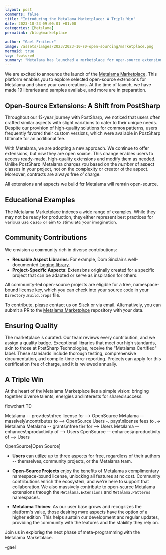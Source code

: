 ```yaml
---
layout: post
comments: false
title: "Introducing the Metalama Marketplace: A Triple Win"
date: 2023-10-23 09:00:01 +01:00
categories: [Metalama]
permalink: /blog/marketplace

author: "Gael Fraiteur"
image: /assets/images/2023/2023-10-20-open-sourcing/marketplace.png
mermaid: true
tag: featured
summary: "Metalama has launched a marketplace for open-source extensions, offering 19 libraries and samples at launch. The platform encourages community contributions and offers free, namespace-bound licenses for all open-source projects."
---
```


We are excited to announce the launch of the [Metalama Marketplace](https://www.postsharp.net/metalama/marketplace). This platform enables you to explore selected open-source extensions for Metalama and share your own creations. At the time of launch, we have made 19 libraries and samples available, and more are in preparation.

## Open-Source Extensions: A Shift from PostSharp

Throughout our 15-year journey with PostSharp, we noticed that users often crafted similar aspects with slight variations to cater to their unique needs. Despite our provision of high-quality solutions for common patterns, users frequently favored their custom versions, which were available in PostSharp Ultimate for an additional fee.

With Metalama, we are adopting a new approach. We continue to offer extensions, but now they are open source. This change enables users to access ready-made, high-quality extensions and modify them as needed. Unlike PostSharp, Metalama charges you based on the _number_ of aspect classes in your project, not on the complexity or creator of the aspect. Moreover, contracts are always free of charge.

All extensions and aspects we build for Metalama will remain open-source.

## Educational Examples

The Metalama Marketplace indexes a wide range of examples. While they may not be ready for production, they either represent best practices for various use cases or aim to stimulate your imagination.

## Community Contributions

We envision a community rich in diverse contributions:

* **Reusable Aspect Libraries**: For example, Dom Sinclair's well-documented [logging library](https://www.postsharp.net/metalama/marketplace?metalama-marketplace%5BrefinementList%5D%5Bauthor%5D%5B0%5D=Vtl%20Software&metalama-marketplace%5BrefinementList%5D%5Bcategories%5D%5B0%5D=Logging).
* **Project-Specific Aspects**: Extensions originally created for a specific project that can be adapted or serve as inspiration for others.

All community-led open-source projects are eligible for a free, namespace-bound license key, which you can check into your source code in your `Directory.Build.props` file.

To contribute, please contact us on [Slack](https://www.postsharp.net/slack) or via email. Alternatively, you can submit a PR to the [Metalama.Marketplace](https://github.com/postsharp/Metalama.Marketplace/tree/master/entries) repository with your data.

## Ensuring Quality

The marketplace is curated. Our team reviews every contribution, and we assign a quality badge. Exceptional libraries that meet our high standards, akin to those at PostSharp Technologies, receive the "Metalama Certified" label. These standards include thorough testing, comprehensive documentation, and compile-time error reporting. Projects can apply for this certification free of charge, and it is reviewed annually.

## A Triple Win

At the heart of the Metalama Marketplace lies a simple vision: bringing together diverse talents, energies and interests for shared success.

<div class="mermaid">
flowchart TD

Metalama -- provides\nfree license for --> OpenSource
Metalama -- massively\ncontributes to --> OpenSource
Users -. pays\nlicense fees to .-> Metalama
Metalama -- grants\nfree tier for --> Users
Metalama -- enhances\nproductivity of --> Users
OpenSource -- enhances\nproductivity of --> Users

OpenSource[Open Source]
</div>

- **Users** can utilize up to three aspects for free, regardless of their authors -- themselves, community projects, or the Metalama team.

- **Open-Source Projects** enjoy the benefits of Metalama's complimentary namespace-bound license, unlocking all features at no cost. Community contributions enrich the ecosystem, and we're here to support that collaboration. We also massively contribute to open-source Metalama extensions through the `Metalama.Extensions` and `Metalama.Patterns` namespaces.

- **Metalama Thrives**: As our user base grows and recognizes the platform's value, those desiring more aspects have the option of a higher edition. This helps sustain our development and regular updates, providing the community with the features and the stability they rely on.


Join us in exploring the next phase of meta-programming with the Metalama Marketplace.

-gael


